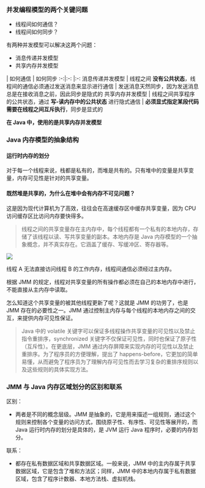 ### 并发编程模型的两个关键问题
- 线程间如何通信？
- 线程间如何同步？

有两种并发模型可以解决这两个问题：
- 消息传递并发模型
- 共享内存并发模型


 | 如何通信 | 如何同步
:-:|:-: |:-:
消息传递并发模型 | 线程之间 **没有公共状态**，线程间的通信必须通过发送消息来显示进行通信 | 发送消息天然同步，因为发送消息总是在接收消息之前，因此同步是隐式的
共享内存并发模型 | 线程之间共享程序的公共状态，通过 **写-读内存中的公共状态** 进行隐式通信 | **必须显式指定某段代码需要在线程之间互斥执行**，同步是显式的

**在 Java 中，使用的是共享内存并发模型**

### Java 内存模型的抽象结构
#### 运行时内存的划分
对于每一个线程来说，栈都是私有的，而堆是共有的。只有堆中的变量是共享变量，内存可见性是针对的共享变量。

#### 既然堆是共享的，为什么在堆中会有内存不可见问题？
这是因为现代计算机为了高效，往往会在高速缓存区中缓存共享变量，因为 CPU 访问缓存区比访问内存要快得多。
> 线程之间的共享变量存在主内存中，每个线程都有一个私有的本地内存，存储了该线程以读、写共享变量的副本。本地内存是 Java 内存模型的一个抽象概念，并不真实存在。它涵盖了缓存、写缓冲区、寄存器等。

![](http://concurrent.redspider.group/article/02/imgs/JMM%E6%8A%BD%E8%B1%A1%E7%A4%BA%E6%84%8F%E5%9B%BE.jpg)

线程 A 无法直接访问线程 B 的工作内存，线程间通信必须经过主内存。

根据 JMM 的规定，线程对共享变量的所有操作都必须在自己的本地内存中进行，不能直接从主内存中读取。

怎么知道这个共享变量的被其他线程更新了呢？这就是 JMM 的功劳了，也是 JMM 存在的必要性之一。JMM 通过控制主内存与每个线程的本地内存之间的交互，来提供内存可见性保证。
> Java 中的 volatile 关键字可以保证多线程操作共享变量的可见性以及禁止指令重排序，synchronized 关键字不仅保证可见性，同时也保证了原子性（互斥性）。在更底层，JMM 通过内存屏障来实现内存的可见性以及禁止重排序。为了程序员的方便理解，提出了 happens-before，它更加的简单易懂，从而避免了程序员为了理解内存可见性而去学习复杂的重排序规则以及这些规则的具体实现方法。

### JMM 与 Java 内存区域划分的区别和联系
区别：
- 两者是不同的概念层级。JMM 是抽象的，它是用来描述一组规则，通过这个规则来控制各个变量的访问方式，围绕原子性、有序性、可见性等展开的，而 Java 运行时内存的划分是具体的，是 JVM 运行 Java 程序时，必要的内存划分。

联系：
- 都存在私有数据区域和共享数据区域。一般来说，JMM 中的主内存属于共享数据区域，它是包含了堆和方法区；同样，JMM 中的本地内存属于私有数据区域，包含了程序计数器、本地方法栈、虚拟机栈。